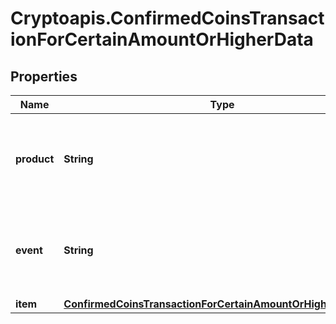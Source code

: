 # Cryptoapis.ConfirmedCoinsTransactionForCertainAmountOrHigherData

## Properties

Name | Type | Description | Notes
------------ | ------------- | ------------- | -------------
**product** | **String** | Represents the Crypto APIs 2.0 product which sends the callback. | 
**event** | **String** | Defines the specific event, for which a callback subscription is set. | 
**item** | [**ConfirmedCoinsTransactionForCertainAmountOrHigherDataItem**](ConfirmedCoinsTransactionForCertainAmountOrHigherDataItem.md) |  | 


